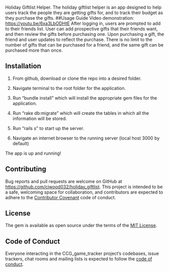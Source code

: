 Holiday Giftlist Helper.
The holiday giftlist helper is an app designed to help users track the people they are getting gifts for, and to track their budget as they purchase the gifts.
##Usage Guide
Video demonstration: https://youtu.be/6xa3LbODHtE
After logging in, users are prompted to add to their friends list. User can add prospective gifts that their friends want, and then review the gifts before purchasing one. Upon purchasing a gift, the friend and user updates to reflect the purchase. There is no limit to the number of gifts that can be purchased for a friend, and the same gift can be purchased more than once.
## Installation 


1. From github, download or clone the repo into a desired folder. 

2. Navigate terminal to  the root folder for the application. 

3. Run “bundle install” which will install the appropriate gem files for the application. 

4. Run “rake db:migrate”  which will create the tables in which all the information will be stored. 

5. Run “rails s” to start up the server. 

6. Navigate an internet browser to the running server (local host 3000 by default) 

The app is up and running! 

## Contributing

Bug reports and pull requests are welcome on GitHub at https://github.com/cjwood032/holiday_giftlist. This project is intended to be a safe, welcoming space for collaboration, and contributors are expected to adhere to the [Contributor Covenant](http://contributor-covenant.org) code of conduct.

## License

The gem is available as open source under the terms of the [MIT License](https://opensource.org/licenses/MIT).

## Code of Conduct

Everyone interacting in the CCG_game_tracker project’s codebases, issue trackers, chat rooms and mailing lists is expected to follow the [code of conduct](https://github.com/'cjwood032'/ccg_game_tracker/blob/master/CODE_OF_CONDUCT.md).
